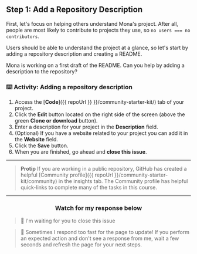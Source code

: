 ## Step 1: Add a Repository Description

First, let's focus on helping others understand Mona's project. After all, people are most likely to contribute to projects they use, so `no users === no contributors`.

Users should be able to understand the project at a glance, so let's start by adding a repository description and creating a README.

Mona is working on a first draft of the README. Can you help by adding a description to the repository? 

### :keyboard: Activity: Adding a repository description

1. Access the [**Code**]({{ repoUrl }} }}/community-starter-kit/) tab of your project.
2. Click the **Edit** button located on the right side of the screen (above the green **Clone or download** button).
3. Enter a description for your project in the **Description** field.
4. (Optional) If you have a website related to your project you can add it in the **Website** field.
5. Click the **Save** button.
6. When you are finished, go ahead and **close this issue**.

<hr>

> **Protip** If you are working in a public repository, GitHub has created a helpful [Community profile]({{ repoUrl }}/community-starter-kit/community) in the insights tab. The Community profile has helpful quick-links to complete many of the tasks in this course.

<hr>
<h3 align="center">Watch for my response below</h3>

> :robot: I'm waiting for you to close this issue

> :robot: Sometimes I respond too fast for the page to update! If you perform an expected action and don't see a response from me, wait a few seconds and refresh the page for your next steps.
